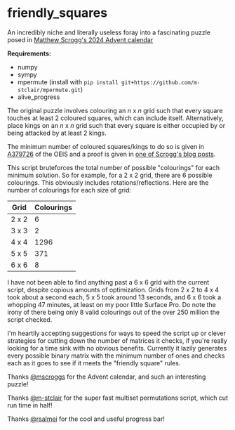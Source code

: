 # friendly_squares

An incredibly niche and literally useless foray into a fascinating puzzle posed in [Matthew Scrogg's 2024 Advent calendar](https://www.mscroggs.co.uk/puzzles/advent2024)

**Requirements:**
- numpy
- sympy
- mpermute (install with `pip install git+https://github.com/m-stclair/mpermute.git`)
- alive_progress

The original puzzle involves colouring an *n* x *n* grid such that every square touches at least 2 coloured squares, which can include itself. Alternatively, place kings on an *n* x *n* grid such that every square is either occupied by or being attacked by at least 2 kings.

The minimum number of coloured squares/kings to do so is given in [A379726](https://oeis.org/A379726) of the OEIS and a proof is given in [one of Scrogg's blog posts](https://www.mscroggs.co.uk/blog/114).

This script bruteforces the total number of possible "colourings" for each minimum solution. So for example, for a 2 x 2 grid, there are 6 possible colourings. This obviously includes rotations/reflections. Here are the number of colourings for each size of grid:

| Grid     | Colourings |
| -------- | ---------- |
| 2 x 2    | 6          |
| 3 x 3    | 2          |
| 4 x 4    | 1296       |
| 5 x 5    | 371        |
| 6 x 6    | 8          |

I have not been able to find anything past a 6 x 6 grid with the current script, despite copious amounts of optimization. Grids from 2 x 2 to 4 x 4 took about a second each, 5 x 5 took around 13 seconds, and 6 x 6 took a whopping 47 minutes, at least on my poor little Surface Pro. Do note the irony of there being only 8 valid colourings out of the over 250 million the script checked.

I'm heartily accepting suggestions for ways to speed the script up or clever strategies for cutting down the number of matrices it checks, if you're really looking for a time sink with no obvious benefits. Currently it lazily generates every possible binary matrix with the minimum number of ones and checks each as it goes to see if it meets the "friendly square" rules.

Thanks [@mscroggs](https://github.com/mscroggs) for the Advent calendar, and such an interesting puzzle!

Thanks [@m-stclair](https://github.com/m-stclair) for the super fast multiset permutations script, which cut run time in half!

Thanks [@rsalmei](https://github.com/rsalmei) for the cool and useful progress bar!
